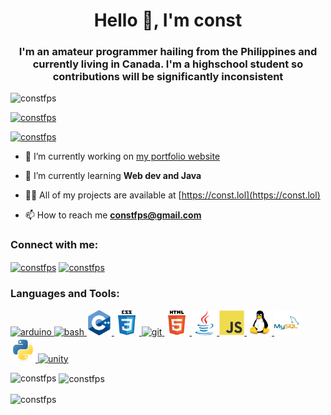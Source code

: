 <h1 align="center">Hello 👋, I'm const</h1>
<h3 align="center">I'm an amateur programmer hailing from the Philippines and currently living in Canada. I'm a highschool student so contributions will be significantly inconsistent</h3>

<p align="left"> <img src="https://komarev.com/ghpvc/?username=constfps&label=Profile%20views&color=0e75b6&style=flat" alt="constfps" /> </p>

<p align="left"> <a href="https://github.com/ryo-ma/github-profile-trophy"><img src="https://github-profile-trophy.vercel.app/?username=constfps" alt="constfps" /></a> </p>

<p align="left"> <a href="https://twitter.com/constfps" target="blank"><img src="https://img.shields.io/twitter/follow/constfps?logo=twitter&style=for-the-badge" alt="constfps" /></a> </p>

- 🔭 I’m currently working on [my portfolio website](https://const.lol)

- 🌱 I’m currently learning **Web dev and Java**

- 👨‍💻 All of my projects are available at [https://const.lol](https://const.lol)

- 📫 How to reach me **constfps@gmail.com**

<h3 align="left">Connect with me:</h3>
<p align="left">
<a href="https://twitter.com/constfps" target="blank"><img align="center" src="https://raw.githubusercontent.com/rahuldkjain/github-profile-readme-generator/master/src/images/icons/Social/twitter.svg" alt="constfps" height="30" width="40" /></a>
<a href="https://instagram.com/constfps" target="blank"><img align="center" src="https://raw.githubusercontent.com/rahuldkjain/github-profile-readme-generator/master/src/images/icons/Social/instagram.svg" alt="constfps" height="30" width="40" /></a>
</p>

<h3 align="left">Languages and Tools:</h3>
<p align="left"> <a href="https://www.arduino.cc/" target="_blank" rel="noreferrer"> <img src="https://cdn.worldvectorlogo.com/logos/arduino-1.svg" alt="arduino" width="40" height="40"/> </a> <a href="https://www.gnu.org/software/bash/" target="_blank" rel="noreferrer"> <img src="https://www.vectorlogo.zone/logos/gnu_bash/gnu_bash-icon.svg" alt="bash" width="40" height="40"/> </a> <a href="https://www.w3schools.com/cpp/" target="_blank" rel="noreferrer"> <img src="https://raw.githubusercontent.com/devicons/devicon/master/icons/cplusplus/cplusplus-original.svg" alt="cplusplus" width="40" height="40"/> </a> <a href="https://www.w3schools.com/css/" target="_blank" rel="noreferrer"> <img src="https://raw.githubusercontent.com/devicons/devicon/master/icons/css3/css3-original-wordmark.svg" alt="css3" width="40" height="40"/> </a> <a href="https://git-scm.com/" target="_blank" rel="noreferrer"> <img src="https://www.vectorlogo.zone/logos/git-scm/git-scm-icon.svg" alt="git" width="40" height="40"/> </a> <a href="https://www.w3.org/html/" target="_blank" rel="noreferrer"> <img src="https://raw.githubusercontent.com/devicons/devicon/master/icons/html5/html5-original-wordmark.svg" alt="html5" width="40" height="40"/> </a> <a href="https://www.java.com" target="_blank" rel="noreferrer"> <img src="https://raw.githubusercontent.com/devicons/devicon/master/icons/java/java-original.svg" alt="java" width="40" height="40"/> </a> <a href="https://developer.mozilla.org/en-US/docs/Web/JavaScript" target="_blank" rel="noreferrer"> <img src="https://raw.githubusercontent.com/devicons/devicon/master/icons/javascript/javascript-original.svg" alt="javascript" width="40" height="40"/> </a> <a href="https://www.linux.org/" target="_blank" rel="noreferrer"> <img src="https://raw.githubusercontent.com/devicons/devicon/master/icons/linux/linux-original.svg" alt="linux" width="40" height="40"/> </a> <a href="https://www.mysql.com/" target="_blank" rel="noreferrer"> <img src="https://raw.githubusercontent.com/devicons/devicon/master/icons/mysql/mysql-original-wordmark.svg" alt="mysql" width="40" height="40"/> </a> <a href="https://www.python.org" target="_blank" rel="noreferrer"> <img src="https://raw.githubusercontent.com/devicons/devicon/master/icons/python/python-original.svg" alt="python" width="40" height="40"/> </a> <a href="https://unity.com/" target="_blank" rel="noreferrer"> <img src="https://www.vectorlogo.zone/logos/unity3d/unity3d-icon.svg" alt="unity" width="40" height="40"/> </a> </p>

<p><img align="left" src="https://github-readme-stats.vercel.app/api/top-langs?username=constfps&show_icons=true&theme=dark&locale=en&layout=compact" alt="constfps" /></p>

<p>&nbsp;<img align="center" src="https://github-readme-stats.vercel.app/api?username=constfps&show_icons=true&theme=dark&locale=en" alt="constfps" /></p>

<p><img align="center" src="https://github-readme-streak-stats.herokuapp.com/?user=constfps&theme=dark" alt="constfps" /></p>

